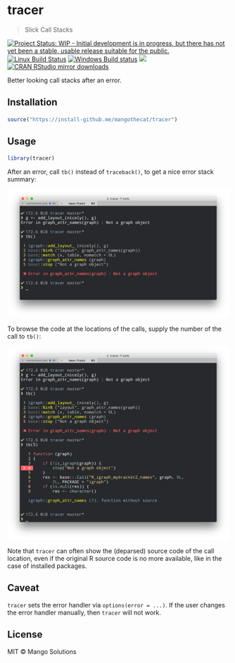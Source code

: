 


# tracer

> Slick Call Stacks

[![Project Status: WIP - Initial development is in progress, but there has not yet been a stable, usable release suitable for the public.](http://www.repostatus.org/badges/latest/wip.svg)](http://www.repostatus.org/#wip)
[![Linux Build Status](https://travis-ci.org/MangoTheCat/tracer.svg?branch=master)](https://travis-ci.org/MangoTheCat/tracer)
[![Windows Build status](https://ci.appveyor.com/api/projects/status/github/mangothecat/tracer?svg=true)](https://ci.appveyor.com/project/gaborcsardi/tracer)
[![](http://www.r-pkg.org/badges/version/tracer)](http://www.r-pkg.org/pkg/tracer)
[![CRAN RStudio mirror downloads](http://cranlogs.r-pkg.org/badges/tracer)](http://www.r-pkg.org/pkg/tracer)

Better looking call stacks after an error.

## Installation


```r
source("https://install-github.me/mangothecat/tracer")
```

## Usage


```r
library(tracer)
```

After an error, call `tb()` instead of `traceback()`, to get a nice
error stack summary:

![](/inst/screenshot1.png)

To browse the code at the locations of the calls, supply the number of
the call to `tb()`:

![](/inst/screenshot2.png)

Note that `tracer` can often show the (deparsed) source code of the
call location, even if the original R source code is no more available,
like in the case of installed packages.

## Caveat

`tracer` sets the error handler via `options(error = ...)`. If the user
changes the error handler manually, then `tracer` will not work.

## License

MIT © Mango Solutions
